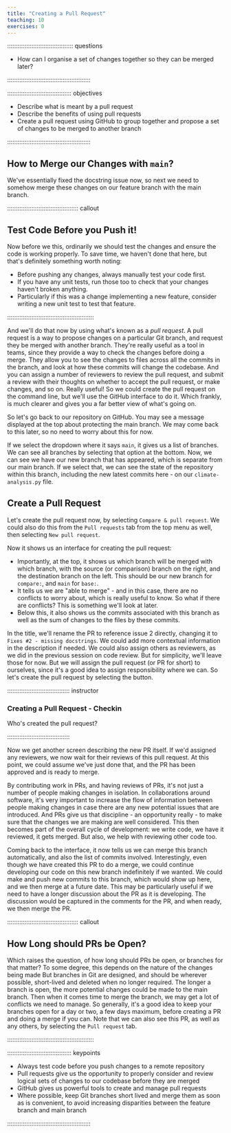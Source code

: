 ```yaml
---
title: "Creating a Pull Request"
teaching: 10
exercises: 0
---
```


:::::::::::::::::::::::::::::::::::::: questions 

- How can I organise a set of changes together so they can be merged later?

::::::::::::::::::::::::::::::::::::::::::::::::

::::::::::::::::::::::::::::::::::::: objectives

- Describe what is meant by a pull request
- Describe the benefits of using pull requests
- Create a pull request using GitHub to group together and propose a set of changes to be merged to another branch

::::::::::::::::::::::::::::::::::::::::::::::::

## How to Merge our Changes with `main`?

We've essentially fixed the docstring issue now,
so next we need to somehow merge these changes on our feature branch with the main branch.

:::::::::::::::::::::::::::::::::::::::::  callout

## Test Code Before you Push it!

Now before we this, ordinarily we should test the changes and ensure the code is working properly.
To save time, we haven't done that here, but that's definitely something worth noting:

- Before pushing any changes, always manually test your code first.
- If you have any unit tests, run those too to check that your changes haven't broken anything.
- Particularly if this was a change implementing a new feature, consider writing a new unit test to test that feature.

::::::::::::::::::::::::::::::::::::::::::::::::::

And we'll do that now by using what's known as a *pull request*.
A pull request is a way to propose changes on a particular Git branch, and request they be merged with another branch.
They're really useful as a tool in teams,
since they provide a way to check the changes before doing a merge.
They allow you to see the changes to files across all the commits in the branch,
and look at how these commits will change the codebase.
And you can assign a number of reviewers to review the pull request,
and submit a review with their thoughts on whether to accept the pull request,
or make changes, and so on. Really useful!
So we could create the pull request on the command line,
but we'll use the GitHub interface to do it.
Which frankly, is much clearer and gives you a far better view of what's going on.

So let's go back to our repository on GitHub.
You may see a message displayed at the top about protecting the main branch.
We may come back to this later, so no need to worry about this for now.

If we select the dropdown where it says `main`, it gives us a list of branches.
We can see all branches by selecting that option at the bottom.
Now, we can see we have our new branch that has appeared,
which is separate from our main branch.
If we select that, we can see the state of the repository within this branch,
including the new latest commits here - on our `climate-analysis.py` file.

## Create a Pull Request

Let's create the pull request now,
by selecting `Compare & pull request`.
We could also do this from the `Pull requests` tab from the top menu as well,
then selecting `New pull request`.

Now it shows us an interface for creating the pull request:
- Importantly, at the top, it shows us which branch will be merged with which branch,
with the source (or comparison) branch on the right,
and the destination branch on the left.
This should be our new branch for `compare:`, and `main` for `base:`.
- It tells us we are "able to merge" - and in this case, there are no conflicts to worry about, which is really useful to know.
So what if there are conflicts? This is something we'll look at later.
- Below this, it also shows us the commits associated with this branch
as well as the sum of changes to the files by these commits.

In the title, we'll rename the PR to reference issue 2 directly,
changing it to `Fixes #2 - missing docstrings`.
We could add more contextual information in the description if needed.
We could also assign others as reviewers,
as we did in the previous session on code review.
But for simplicity, we'll leave those for now.
But we will assign the pull request (or PR for short) to ourselves,
since it's a good idea to assign responsibility where we can.
So let's create the pull request by selecting the button.


:::::::::::::::::::::::::::::::::::: instructor 

### Creating a Pull Request - Checkin 

Who's created the pull request?

::::::::::::::::::::::::::::::::::::


Now we get another screen describing the new PR itself.
If we'd assigned any reviewers, we now wait for their reviews of this pull request.
At this point, we could assume we've just done that, and the PR has been approved and is ready to merge.

By contributing work in PRs, and having reviews of PRs,
it's not just a number of people making changes in isolation.
In collaborations around software,
it's very important to increase the flow of information between people making changes
in case there are any new potential issues that are introduced.
And PRs give us that discipline - an opportunity really - to make sure that the changes we are making are well considered.
This then becomes part of the overall cycle of development:
we write code, we have it reviewed, it gets merged.
But also, we help with reviewing other code too.

Coming back to the interface,
it now tells us we can merge this branch automatically,
and also the list of commits involved.
Interestingly, even though we have created this PR to do a merge, we could continue developing our code on this new branch indefinitely if we wanted.
We could make and push new commits to this branch, which would show up here,
and we then merge at a future date.
This may be particularly useful if we need to have a longer discussion about the PR as it is developing.
The discussion would be captured in the comments for the PR,
and when ready, we then merge the PR.

:::::::::::::::::::::::::::::::::::::::::  callout

## How Long should PRs be Open?

Which raises the question, of how long should PRs be open, or branches for that matter?
To some degree, this depends on the nature of the changes being made
But branches in Git are designed, and should be wherever possible, short-lived and deleted when no longer required.
The longer a branch is open, the more potential changes could be made to the main branch.
Then when it comes time to merge the branch, we may get a lot of conflicts we need to manage.
So generally, it's a good idea to keep your branches open for a day or two, a few days maximum, before creating a PR and doing a merge if you can.
Note that we can also see this PR,
as well as any others, by selecting the `Pull request` tab.

::::::::::::::::::::::::::::::::::::::::::::::::::

::::::::::::::::::::::::::::::::::::: keypoints 

- Always test code before you push changes to a remote repository
- Pull requests give us the opportunity to properly consider and review logical sets of changes to our codebase before they are merged
- GitHub gives us powerful tools to create and manage pull requests
- Where possible, keep Git branches short lived and merge them as soon as is convenient, to avoid increasing disparities between the feature branch and main branch

::::::::::::::::::::::::::::::::::::::::::::::::
